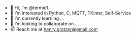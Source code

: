 - 👋 Hi, I’m @termic1
- 👀 I’m interested in Python, C, MQTT, TKinter, Self-Service
- 🌱 I’m currently learning ...
- 💞️ I’m looking to collaborate on ...
- 📫 Reach me at henry.gratzer@gmail.com

<!---
termic1/termic1 is a ✨ special ✨ repository because its `README.md` (this file) appears on your GitHub profile.
You can click the Preview link to take a look at your changes.
--->
